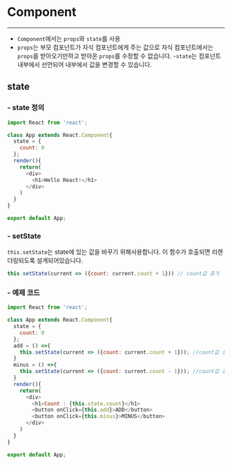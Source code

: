 # Component
-------
- `Component`에서는 `props`와 `state`를 사용
- `props`는 부모 컴포넌트가 자식 컴포넌트에게 주는 값으로 자식 컴포넌트에서는 `props`를 받아오기만하고 받아온 `props`를 수정할 수 없습니다.
-`state`는 컴포넌트 내부에서 선언되어 내부에서 값을 변경할 수 있습니다.

## state
### - state 정의

```javascript
import React from 'react';

class App extends React.Component{
  state = {
    count: 0
  };
  render(){
    return(
      <div>
        <h1>Hello React!</h1>
      </div>
    )
  }
}

export default App;

```

### - setState
`this.setState`는 state에 있는 값을 바꾸기 위해사용합니다. 이 함수가 호출되면 리렌더링되도록 설계되어있습니다.
```javascript
this.setState(current => ({count: current.count + 1})) // count값 증가
```

### - 예제 코드

```javascript
import React from 'react';

class App extends React.Component{
  state = {
    count: 0
  };
  add = () =>{
    this.setState(current => ({count: current.count + 1})); //count값 증가
  }
  minus = () =>{
    this.setState(current => ({count: current.count - 1})); //count값 감소
  }
  render(){
    return(
      <div>
        <h1>Count : {this.state.count}</h1>
        <button onClick={this.add}>ADD</button>
        <button onClick={this.minus}>MINUS</button>
      </div>
    )
  }
}

export default App;

```
